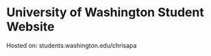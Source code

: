 University of Washington Student Website
========================================

Hosted on: students.washington.edu/chrisapa
